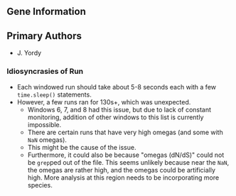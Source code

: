 ## Gene Information

## Primary Authors

- J. Yordy


### Idiosyncrasies of Run

- Each windowed run should take about 5-8 seconds each with a few `time.sleep()` statements.
- However, a few runs ran for 130s+, which was unexpected.
	- Windows 6, 7, and 8 had this issue, but due to lack of constant monitoring, addition of other windows to this list is currently impossible.
	- There are certain runs that have very high omegas (and some with `NaN` omegas).
	- This might be the cause of the issue.
	- Furthermore, it could also be because "omegas (dN/dS)" could not be `grep`ped out of the file. This seems unlikely because near the `NaN`, the omegas are rather high, and the omegas could be artificially high. More analysis at this region needs to be incorporating more species.
